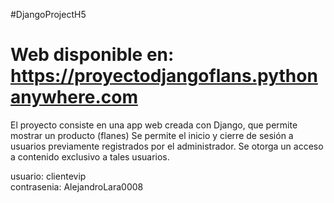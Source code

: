 #DjangoProjectH5
# Web disponible en: <a href="https://proyectodjangoflans.pythonanywhere.com" rel="nofollow">https://proyectodjangoflans.pythonanywhere.com</a>

El proyecto consiste en una app web creada con Django, que permite mostrar un producto (flanes)
Se permite el inicio y cierre de sesión a usuarios previamente registrados por el administrador.
Se otorga un acceso a contenido exclusivo a tales usuarios.


usuario: clientevip                                                                                                                                                       
contrasenia: AlejandroLara0008
